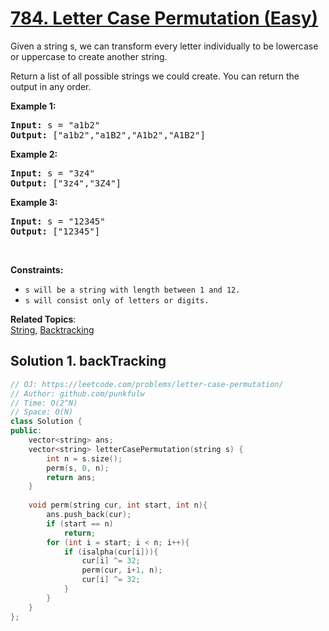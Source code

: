 # [784. Letter Case Permutation (Easy)](https://leetcode.com/problems/letter-case-permutation/)


<p>Given a string s, we can transform every letter individually to be lowercase or uppercase to create another string.</p>

<p>Return a list of all possible strings we could create. You can return the output in any order.</p>

<p><strong>Example 1:</strong></p>
<pre>
<strong>Input:</strong> s = "a1b2"
<strong>Output:</strong> ["a1b2","a1B2","A1b2","A1B2"]
</pre>

<p><strong>Example 2:</strong></p>
<pre>
<strong>Input:</strong> s = "3z4"
<strong>Output:</strong> ["3z4","3Z4"]
</pre>


<p><strong>Example 3:</strong></p>
<pre>
<strong>Input:</strong> s = "12345"
<strong>Output:</strong> ["12345"]
</pre>


<p>&nbsp;</p>
<p><strong>Constraints:</strong></p>

<ul>
  <li><code>s will be a string with length between 1 and 12.</code></li>
  <li><code>s will consist only of letters or digits.</code></li>
</ul>



**Related Topics**:  
[String](https://leetcode.com/tag/array/), [Backtracking](https://leetcode.com/tag/backtracking/)

## Solution 1. backTracking

```cpp
// OJ: https://leetcode.com/problems/letter-case-permutation/
// Author: github.com/punkfulw
// Time: O(2^N)
// Space: O(N)
class Solution {
public:
    vector<string> ans;
    vector<string> letterCasePermutation(string s) {
        int n = s.size();
        perm(s, 0, n);
        return ans;
    }
    
    void perm(string cur, int start, int n){
        ans.push_back(cur);
        if (start == n)
            return;
        for (int i = start; i < n; i++){
            if (isalpha(cur[i])){
                cur[i] ^= 32;
                perm(cur, i+1, n);
                cur[i] ^= 32;
            }
        }
    }
};
```
